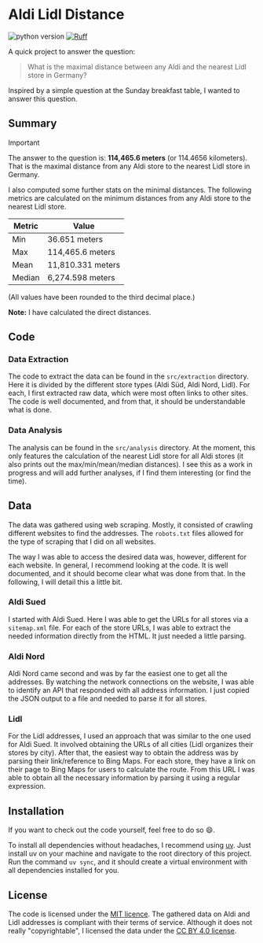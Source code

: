 # Aldi Lidl Distance

![python version](https://img.shields.io/badge/python-3.12-blue)
[![Ruff](https://img.shields.io/endpoint?url=https://raw.githubusercontent.com/astral-sh/ruff/main/assets/badge/v2.json)](https://github.com/astral-sh/ruff)

A quick project to answer the question:

> What is the maximal distance between any Aldi and the nearest Lidl store in Germany?

Inspired by a simple question at the Sunday breakfast table, I wanted to answer this question.

## Summary

>[!IMPORTANT]
> The answer to the question is: **114,465.6 meters** (or 114.4656 kilometers).
> That is the maximal distance from any Aldi store to the nearest Lidl store in Germany.
>
> I also computed some further stats on the minimal distances.
> The following metrics are calculated on the minimum distances from any Aldi store to the nearest Lidl store.
>
> | **Metric** | **Value** |
> | ---- | ---- |
> | Min | 36.651 meters |
> | Max | 114,465.6 meters |
> | Mean | 11,810.331 meters |
> | Median | 6,274.598 meters |
>
> (All values have been rounded to the third decimal place.)
>
> **Note:** I have calculated the direct distances.

## Code

### Data Extraction

The code to extract the data can be found in the `src/extraction` directory.
Here it is divided by the different store types (Aldi Süd, Aldi Nord, Lidl).
For each, I first extracted raw data, which were most often links to other sites.
The code is well documented, and from that, it should be understandable what is done.

### Data Analysis

The analysis can be found in the `src/analysis` directory.
At the moment, this only features the calculation of the nearest Lidl store for all Aldi stores (it also prints out the max/min/mean/median distances).
I see this as a work in progress and will add further analyses, if I find them interesting (or find the time).

## Data

The data was gathered using web scraping.
Mostly, it consisted of crawling different websites to find the addresses.
The `robots.txt` files allowed for the type of scraping that I did on all websites.

The way I was able to access the desired data was, however, different for each website.
In general, I recommend looking at the code.
It is well documented, and it should become clear what was done from that.
In the following, I will detail this a little bit.

### Aldi Sued

I started with Aldi Sued.
Here I was able to get the URLs for all stores via a `sitemap.xml` file.
For each of the store URLs, I was able to extract the needed information directly from the HTML.
It just needed a little parsing.

### Aldi Nord

Aldi Nord came second and was by far the easiest one to get all the addresses.
By watching the network connections on the website, I was able to identify an API that responded with all address information.
I just copied the JSON output to a file and needed to parse it for all stores.

### Lidl

For the Lidl addresses, I used an approach that was similar to the one used for Aldi Sued.
It involved obtaining the URLs of all cities (Lidl organizes their stores by city).
After that, the easiest way to obtain the address was by parsing their link/reference to Bing Maps.
For each store, they have a link on their page to Bing Maps for users to calculate the route.
From this URL I was able to obtain all the necessary information by parsing it using a regular expression.

## Installation

If you want to check out the code yourself, feel free to do so :smile:.

To install all dependencies without headaches, I recommend using [uv](https://docs.astral.sh/uv/).
Just install uv on your machine and navigate to the root directory of this project.
Run the command `uv sync`, and it should create a virtual environment with all dependencies installed for you.

## License

The code is licensed under the [MIT licence](./LICENSE).
The gathered data on Aldi and Lidl addresses is compliant with their terms of service.
Although it does not really "copyrightable", I licensed the data under the [CC BY 4.0 license](./LICENSE.data).
